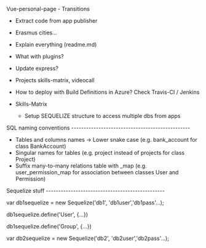 Vue-personal-page
	- Transitions

- Extract code from app publisher

- Erasmus cities...

- Explain everything (readme.md)
- What with plugins?

- Update express?

- Projects
	skills-matrix, videocall

- How to deploy with Build Definitions in Azure?
	Check Travis-CI / Jenkins

- Skills-Matrix
	- Setup SEQUELIZE structure to access multiple dbs from apps

SQL naming conventions ------------------------------------------------

- Tables and columns names -> Lower snake case (e.g. bank_account for class BankAccount)
- Singular names for tables (e.g. project instead of projects for class Project)
- Suffix many-to-many relations table with _map (e.g. user_permission_map for association between classes User and Permission)

Sequelize stuff ------------------------------------------------

var db1sequelize = new Sequelize('db1', 'db1user','db1pass'...);

db1sequelize.define('User', {...})

db1sequelize.define('Group', {...})

var db2sequelize = new Sequelize('db2', 'db2user','db2pass'...);
